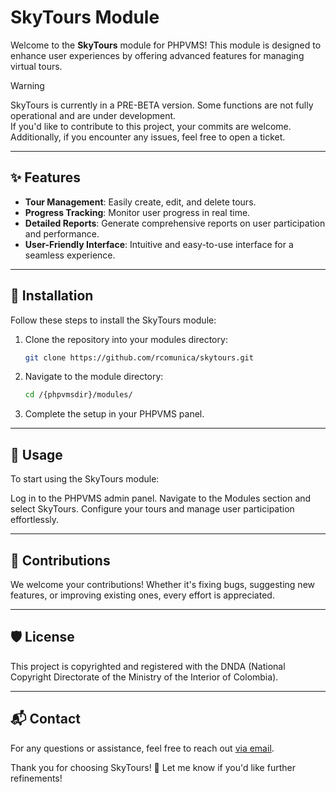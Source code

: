 # SkyTours Module

Welcome to the **SkyTours** module for PHPVMS! This module is designed to enhance user experiences by offering advanced features for managing virtual tours.

> [!WARNING]  
> SkyTours is currently in a PRE-BETA version. Some functions are not fully operational and are under development.  
> If you'd like to contribute to this project, your commits are welcome.  
> Additionally, if you encounter any issues, feel free to open a ticket.

---

## ✨ Features

- **Tour Management**: Easily create, edit, and delete tours.  
- **Progress Tracking**: Monitor user progress in real time.  
- **Detailed Reports**: Generate comprehensive reports on user participation and performance.  
- **User-Friendly Interface**: Intuitive and easy-to-use interface for a seamless experience.

---

## 🚀 Installation

Follow these steps to install the SkyTours module:

1. Clone the repository into your modules directory:  
   ```bash
   git clone https://github.com/rcomunica/skytours.git
   ```
2. Navigate to the module directory:
   ```bash
   cd /{phpvmsdir}/modules/
   ```
3. Complete the setup in your PHPVMS panel.

---

## 📖 Usage
To start using the SkyTours module:

Log in to the PHPVMS admin panel.
Navigate to the Modules section and select SkyTours.
Configure your tours and manage user participation effortlessly.

---

## 🤝 Contributions
We welcome your contributions! Whether it's fixing bugs, suggesting new features, or improving existing ones, every effort is appreciated.

---

## 🛡️ License
This project is copyrighted and registered with the DNDA (National Copyright Directorate of the Ministry of the Interior of Colombia).

---

## 📬 Contact
For any questions or assistance, feel free to reach out [via email](mailto:julir2772@gmail.com).

Thank you for choosing SkyTours! 🚀
Let me know if you'd like further refinements!
